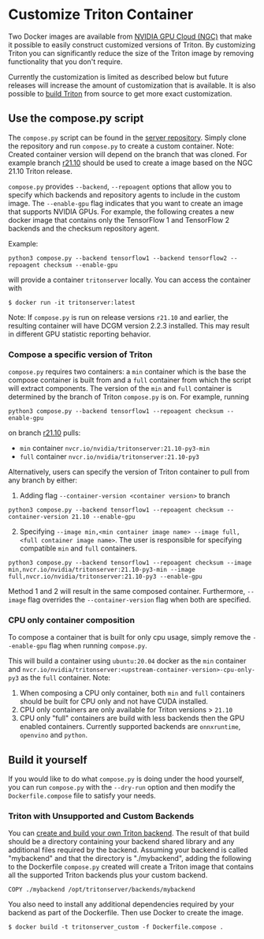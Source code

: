 <!--
# Copyright (c) 2020-2021, NVIDIA CORPORATION & AFFILIATES. All rights reserved.
#
# Redistribution and use in source and binary forms, with or without
# modification, are permitted provided that the following conditions
# are met:
#  * Redistributions of source code must retain the above copyright
#    notice, this list of conditions and the following disclaimer.
#  * Redistributions in binary form must reproduce the above copyright
#    notice, this list of conditions and the following disclaimer in the
#    documentation and/or other materials provided with the distribution.
#  * Neither the name of NVIDIA CORPORATION nor the names of its
#    contributors may be used to endorse or promote products derived
#    from this software without specific prior written permission.
#
# THIS SOFTWARE IS PROVIDED BY THE COPYRIGHT HOLDERS ``AS IS'' AND ANY
# EXPRESS OR IMPLIED WARRANTIES, INCLUDING, BUT NOT LIMITED TO, THE
# IMPLIED WARRANTIES OF MERCHANTABILITY AND FITNESS FOR A PARTICULAR
# PURPOSE ARE DISCLAIMED.  IN NO EVENT SHALL THE COPYRIGHT OWNER OR
# CONTRIBUTORS BE LIABLE FOR ANY DIRECT, INDIRECT, INCIDENTAL, SPECIAL,
# EXEMPLARY, OR CONSEQUENTIAL DAMAGES (INCLUDING, BUT NOT LIMITED TO,
# PROCUREMENT OF SUBSTITUTE GOODS OR SERVICES; LOSS OF USE, DATA, OR
# PROFITS; OR BUSINESS INTERRUPTION) HOWEVER CAUSED AND ON ANY THEORY
# OF LIABILITY, WHETHER IN CONTRACT, STRICT LIABILITY, OR TORT
# (INCLUDING NEGLIGENCE OR OTHERWISE) ARISING IN ANY WAY OUT OF THE USE
# OF THIS SOFTWARE, EVEN IF ADVISED OF THE POSSIBILITY OF SUCH DAMAGE.
-->

# Customize Triton Container

Two Docker images are available from [NVIDIA GPU Cloud
(NGC)](https://ngc.nvidia.com) that make it possible to easily
construct customized versions of Triton. By customizing Triton you can
significantly reduce the size of the Triton image by removing
functionality that you don't require.

Currently the customization is limited as described below but future
releases will increase the amount of customization that is available.
It is also possible to [build Triton](build.md#building-triton)
from source to get more exact customization.

## Use the compose.py script

The `compose.py` script can be found in the [server repository](https://github.com/triton-inference-server/server).
Simply clone the repository and run `compose.py` to create a custom container. 
Note: Created container version will depend on the branch that was cloned. 
For example branch [r21.10](https://github.com/triton-inference-server/server/tree/r21.10) 
should be used to create a image based on the NGC 21.10 Triton release. 

`compose.py` provides `--backend`, `--repoagent` options that allow you to 
specify which backends and repository agents to include in the custom image. 
The `--enable-gpu` flag indicates that you want to create an image that supports
NVIDIA GPUs. For example, the following creates a new docker image that 
contains only the TensorFlow 1 and TensorFlow 2 backends and the checksum 
repository agent.

Example:
```
python3 compose.py --backend tensorflow1 --backend tensorflow2 --repoagent checksum --enable-gpu
```
will provide a container `tritonserver` locally. You can access the container with
```
$ docker run -it tritonserver:latest
```

Note: If `compose.py` is run on release versions `r21.10` and earlier, 
the resulting container will have DCGM version 2.2.3 installed. 
This may result in different GPU statistic reporting behavior.

### Compose a specific version of Triton

`compose.py` requires two containers: a `min` container which is the 
base the compose container is built from and a `full` container from which the 
script will extract components. The version of the `min` and `full` container 
is determined by the branch of Triton `compose.py` is on. 
For example, running
```
python3 compose.py --backend tensorflow1 --repoagent checksum --enable-gpu
```
on branch [r21.10](https://github.com/triton-inference-server/server/tree/r21.10) pulls:
- `min` container `nvcr.io/nvidia/tritonserver:21.10-py3-min` 
- `full` container `nvcr.io/nvidia/tritonserver:21.10-py3`

Alternatively, users can specify the version of Triton container to pull from any branch by either:
1. Adding flag `--container-version <container version>` to branch
```
python3 compose.py --backend tensorflow1 --repoagent checksum --container-version 21.10 --enable-gpu
```
2. Specifying `--image min,<min container image name> --image full,<full container image name>`. 
   The user is responsible for specifying compatible `min` and `full` containers. 
```
python3 compose.py --backend tensorflow1 --repoagent checksum --image min,nvcr.io/nvidia/tritonserver:21.10-py3-min --image full,nvcr.io/nvidia/tritonserver:21.10-py3 --enable-gpu
```
Method 1 and 2 will result in the same composed container. Furthermore, `--image` flag overrides the `--container-version` flag when both are specified.

### CPU only container composition

To compose a container that is built for only cpu usage, simply remove the 
`--enable-gpu` flag when running `compose.py`. 

This will build a container using `ubuntu:20.04` docker as the `min` container 
and `nvcr.io/nvidia/tritonserver:<upstream-container-version>-cpu-only-py3` as the `full` container.
Note: 
1. When composing a CPU only container, both `min` and `full` containers should be built for CPU only and not have CUDA installed.
2. CPU only containers are only available for Triton versions > `21.10` 
3. CPU only "full" containers are build with less backends then the GPU enabled containers. Currently supported backends are `onnxruntime`, `openvino` and `python`.

## Build it yourself

If you would like to do what `compose.py` is doing under the hood yourself, you can run `compose.py` with the `--dry-run` option and then modify the `Dockerfile.compose` file to satisfy your needs. 


### Triton with Unsupported and Custom Backends

You can [create and build your own Triton
backend](https://github.com/triton-inference-server/backend).  The
result of that build should be a directory containing your backend
shared library and any additional files required by the
backend. Assuming your backend is called "mybackend" and that the
directory is "./mybackend", adding the following to the Dockerfile `compose.py`
created will create a Triton image that contains all the supported Triton backends plus your
custom backend.

```
COPY ./mybackend /opt/tritonserver/backends/mybackend
```

You also need to install any additional dependencies required by your
backend as part of the Dockerfile. Then use Docker to create the
image.

```
$ docker build -t tritonserver_custom -f Dockerfile.compose .
```

